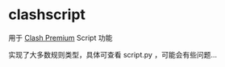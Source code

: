 # clashscript
用于 [Clash Premium](https://github.com/Dreamacro/clash/releases/tag/premium) Script 功能

实现了大多数规则类型，具体可查看 script.py ，可能会有些问题...
